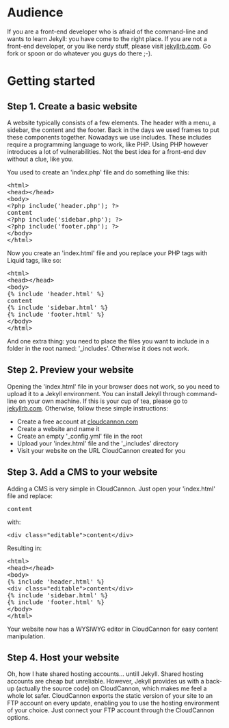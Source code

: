 # Audience

If you are a front-end developer who is afraid of the command-line and wants to learn Jekyll: you have come to the right place. If you are not a front-end developer, or you like nerdy stuff, please visit [jekyllrb.com](http://jekyllrb.com/). Go fork or spoon or do whatever you guys do there ;-).

# Getting started

## Step 1. Create a basic website

A website typically consists of a few elements. The header with a menu, a sidebar, the content and the footer. Back in the days we used frames to put these components together. Nowadays we use includes. These includes require a programming language to work, like PHP. Using PHP however introduces a lot of vulnerabilities. Not the best idea for a front-end dev without a clue, like you.

You used to create an 'index.php' file and do something like this:

<pre>&lt;html&gt;
&lt;head&gt;&lt;/head&gt;
&lt;body&gt;
&lt;?php include('header.php'); ?&gt;
content
&lt;?php include('sidebar.php'); ?&gt;
&lt;?php include('footer.php'); ?&gt;
&lt;/body&gt;
&lt;/html&gt;</pre>

Now you create an 'index.html' file and you replace your PHP tags with Liquid tags, like so:

<pre>&lt;html&gt;
&lt;head&gt;&lt;/head&gt;
&lt;body&gt;
&lcub;% include 'header.html' %&rcub;
content
&lcub;% include 'sidebar.html' %&rcub;
&lcub;% include 'footer.html' %&rcub;
&lt;/body&gt;
&lt;/html&gt;</pre>

And one extra thing: you need to place the files you want to include in a folder in the root named: '_includes'. Otherwise it does not work.

## Step 2. Preview your website

Opening the 'index.html' file in your browser does not work, so you need to upload it to a Jekyll environment. You can install Jekyll through command-line on your own machine. If this is your cup of tea, please go to [jekyllrb.com](http://jekyllrb.com/). Otherwise, follow these simple instructions:

- Create a free account at [cloudcannon.com](http://cloudcannon.com)
- Create a website and name it
- Create an empty '_config.yml' file in the root
- Upload your 'index.html' file and the '_includes' directory
- Visit your website on the URL CloudCannon created for you

## Step 3. Add a CMS to your website

Adding a CMS is very simple in CloudCannon. Just open your 'index.html' file and replace:

<pre>content</pre>

with:

<pre>&lt;div class="editable"&gt;content&lt;/div&gt;</pre>

Resulting in:

<pre>&lt;html&gt;
&lt;head&gt;&lt;/head&gt;
&lt;body&gt;
&lcub;% include 'header.html' %&rcub;
&lt;div class="editable"&gt;content&lt;/div&gt;
&lcub;% include 'sidebar.html' %&rcub;
&lcub;% include 'footer.html' %&rcub;
&lt;/body&gt;
&lt;/html&gt;</pre>

Your website now has a WYSIWYG editor in CloudCannon for easy content manipulation. 

## Step 4. Host your website

Oh, how I hate shared hosting accounts... untill Jekyll. Shared hosting accounts are cheap but unreliable. However, Jekyll provides us with a back-up (actually the source code) on CloudCannon, which makes me feel a whole lot safer. CloudCannon exports the static version of your site to an FTP account on every update, enabling you to use the hosting environment of your choice. Just connect your FTP account through the CloudCannon options.